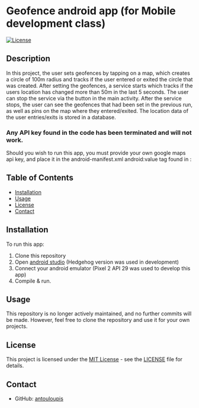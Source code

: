 # Geofence android app (for Mobile development class)

[![License](https://img.shields.io/badge/License-MIT-blue.svg)](https://opensource.org/licenses/MIT)

## Description

In this project, the user sets geofences by tapping on a map, which creates a circle of 100m radius and tracks if the user entered or exited the circle that was created.
After setting the geofences, a service starts which tracks if the users location has changed more than 50m in the last 5 seconds.
The user can stop the service via the button in the main activity. 
After the service stops, the user can see the geofences that had been set in the previous run, as well as pins on the map where they entered/exited.
The location data of the user entries/exits is stored in a database.

### Any API key found in the code has been terminated and will not work.
Should you wish to run this app, you must provide your own google maps api key, and place it in the android-manifest.xml android:value tag found in :
<meta-data
            android:name="com.google.android.geo.API_KEY"
            android:value="Your-Maps-Api-Key" />


## Table of Contents

- [Installation](#installation)
- [Usage](#usage)
- [License](#license)
- [Contact](#contact)

## Installation

To run this app:
1. Clone this repository
2. Open [android studio](https://developer.android.com/studio) (Hedgehog version was used in development)
3. Connect your android emulator (Pixel 2 API 29 was used to develop this app)
4. Compile & run.  

## Usage

This repository is no longer actively maintained, and no further commits will be made. However, feel free to clone the repository and use it for your own projects.

## License

This project is licensed under the [MIT License](https://opensource.org/licenses/MIT) - see the [LICENSE](LICENSE) file for details.

## Contact

- GitHub: [antouloupis](https://github.com/antouloupis)
